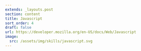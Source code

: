 ```yaml
---
extends: _layouts.post
section: content
title: Javascript
sort_order: 4
draft: false
url: https://developer.mozilla.org/en-US/docs/Web/Javascript
image:
  src: /assets/img/skills/javascript.svg
---
```

